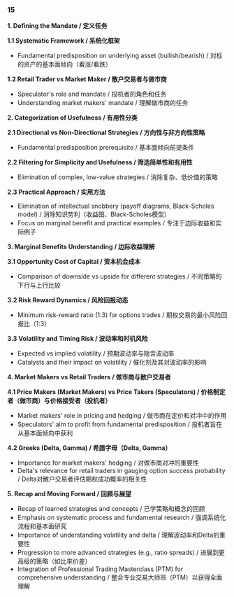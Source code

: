 ### 15

**1. Defining the Mandate / 定义任务**

**1.1 Systematic Framework / 系统化框架**
- Fundamental predisposition on underlying asset (bullish/bearish) / 对标的资产的基本面倾向（看涨/看跌）

**1.2 Retail Trader vs Market Maker / 散户交易者与做市商**
- Speculator's role and mandate / 投机者的角色和任务
- Understanding market makers' mandate / 理解做市商的任务

**2. Categorization of Usefulness / 有用性分类**

**2.1 Directional vs Non-Directional Strategies / 方向性与非方向性策略**
- Fundamental predisposition prerequisite / 基本面倾向前提条件

**2.2 Filtering for Simplicity and Usefulness / 筛选简单性和有用性**
- Elimination of complex, low-value strategies / 消除复杂、低价值的策略

**2.3 Practical Approach / 实用方法**
- Elimination of intellectual snobbery (payoff diagrams, Black-Scholes model) / 消除知识势利（收益图、Black-Scholes模型）
- Focus on marginal benefit and practical examples / 专注于边际收益和实际例子

**3. Marginal Benefits Understanding / 边际收益理解**

**3.1 Opportunity Cost of Capital / 资本机会成本**
- Comparison of downside vs upside for different strategies / 不同策略的下行与上行比较

**3.2 Risk Reward Dynamics / 风险回报动态**
- Minimum risk-reward ratio (1:3) for options trades / 期权交易的最小风险回报比（1:3）

**3.3 Volatility and Timing Risk / 波动率和时机风险**
- Expected vs implied volatility / 预期波动率与隐含波动率
- Catalysts and their impact on volatility / 催化剂及其对波动率的影响

**4. Market Makers vs Retail Traders / 做市商与散户交易者**

**4.1 Price Makers (Market Makers) vs Price Takers (Speculators) / 价格制定者（做市商）与价格接受者（投机者）**
- Market makers' role in pricing and hedging / 做市商在定价和对冲中的作用
- Speculators' aim to profit from fundamental predisposition / 投机者旨在从基本面倾向中获利

**4.2 Greeks (Delta, Gamma) / 希腊字母（Delta, Gamma）**
- Importance for market makers' hedging / 对做市商对冲的重要性
- Delta's relevance for retail traders in gauging option success probability / Delta对散户交易者评估期权成功概率的相关性

**5. Recap and Moving Forward / 回顾与展望**
- Recap of learned strategies and concepts / 已学策略和概念的回顾
- Emphasis on systematic process and fundamental research / 强调系统化流程和基本面研究
- Importance of understanding volatility and delta / 理解波动率和Delta的重要性
- Progression to more advanced strategies (e.g., ratio spreads) / 进展到更高级的策略（如比率价差）
- Integration of Professional Trading Masterclass (PTM) for comprehensive understanding / 整合专业交易大师班（PTM）以获得全面理解
